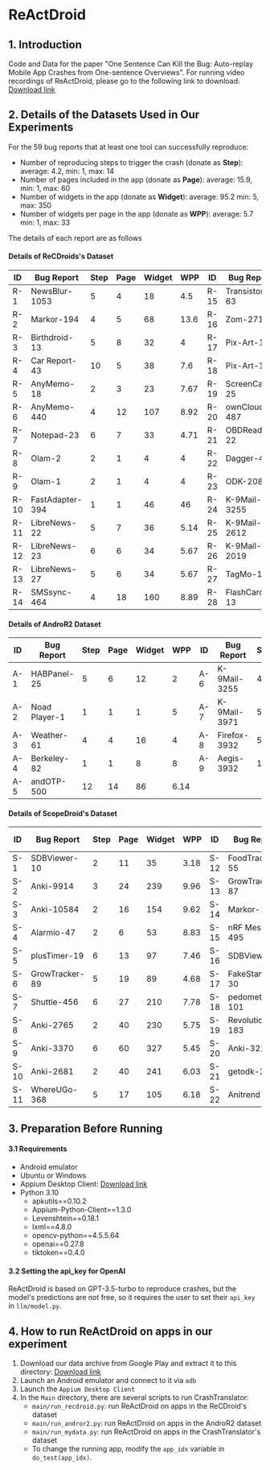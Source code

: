 # ReActDroid

## 1. Introduction
Code and Data for the paper "One Sentence Can Kill the Bug: Auto-replay Mobile App Crashes from One-sentence Overviews". For running video recordings of ReActDroid, please go to the following link to download: [Download link](https://drive.google.com/file/d/1G6UTNw90ZOw4LgwSFe0WElni8_DMoaS7/view)

## 2. Details of the Datasets Used in Our Experiments

For the 59 bug reports that at least one tool can successfully reproduce:
- Number of reproducing steps to trigger the crash (donate as **Step**): average: 4.2, min: 1, max: 14
- Number of pages included in the app (donate as **Page**): average: 15.9, min: 1, max: 60
- Number of widgets in the app (donate as **Widget**): average: 95.2 min: 5, max: 350
- Number of widgets per page in the app (donate as **WPP**): average: 5.7 min: 1, max: 33

The details of each report are as follows

#### Details of ReCDroids's Dataset
| **ID** | **Bug Report**  | **Step** | **Page** | **Widget** | **WPP** | **ID** | **Bug Report** | **Step** | **Page** | **Widget** | **WPP** |
|--------|-----------------|----------|----------|------------|---------|--------|----------------|----------|----------|------------|---------|
| R-1    | NewsBlur-1053   | 5        | 4        | 18         | 4.5     | R-15   | Transistor-63  | 2        | 5        | 15         | 3       |
| R-2    | Markor-194      | 4        | 5        | 68         | 13.6    | R-16   | Zom-271        | 5        | 9        | 35         | 3.89    |
| R-3    | Birthdroid-13   | 5        | 8        | 32         | 4       | R-17   | Pix-Art-125    | 3        | 5        | 22         | 4.4     |
| R-4    | Car Report-43   | 10       | 5        | 38         | 7.6     | R-18   | Pix-Art-127    | 3        | 5        | 19         | 3.8     |
| R-5    | AnyMemo-18      | 2        | 3        | 23         | 7.67    | R-19   | ScreenCam-25   | 5        | 6        | 29         | 4.83    |
| R-6    | AnyMemo-440     | 4        | 12       | 107        | 8.92    | R-20   | ownCloud-487   | 3        | 4        | 23         | 5.75    |
| R-7    | Notepad-23      | 6        | 7        | 33         | 4.71    | R-21   | OBDReader-22   | 9        | 5        | 15         | 3       |
| R-8    | Olam-2          | 2        | 1        | 4          | 4       | R-22   | Dagger-46      | 1        | 1        | 4          | 4       |
| R-9    | Olam-1          | 2        | 1        | 4          | 4       | R-23   | ODK-2086       | 3        | 51       | 260        | 5.1     |
| R-10   | FastAdapter-394 | 1        | 1        | 46         | 46      | R-24   | K-9Mail-3255   | 4        | 2        | 11         | 5.5     |
| R-11   | LibreNews-22    | 5        | 7        | 36         | 5.14    | R-25   | K-9Mail-2612   | 3        | 3        | 36         | 12      |
| R-12   | LibreNews-23    | 6        | 6        | 34         | 5.67    | R-26   | K-9Mail-2019   | 2        | 2        | 17         | 8.5     |
| R-13   | LibreNews-27    | 5        | 6        | 34         | 5.67    | R-27   | TagMo-12       | 2        | 3        | 15         | 5       |
| R-14   | SMSsync-464     | 4        | 18       | 160        | 8.89    | R-28   | FlashCards-13  | 6        | 5        | 13         | 2.6     |


#### Details of AndroR2 Dataset
| **ID** | **Bug Report** | **Step** | **Page** | **Widget** | **WPP** | **ID** | **Bug Report** | **Step** | **Page** | **Widget** | **WPP** |
|--------|----------------|----------|----------|------------|---------|--------|----------------|----------|----------|------------|---------|
| A-1    | HABPanel-25    | 5        | 6        | 12         | 2       | A-6    | K-9Mail-3255   | 4        | 2        | 11         | 5.5     |
| A-2    | Noad Player-1  | 1        | 1        | 1          | 5       | A-7    | K-9Mail-3971   | 5        | 7        | 29         | 4.14    |
| A-3    | Weather-61     | 4        | 4        | 16         | 4       | A-8    | Firefox-3932   | 5        | 8        | 63         | 7.88    |
| A-4    | Berkeley-82    | 1        | 1        | 8          | 8       | A-9    | Aegis-3932     | 14       | 15       | 101        | 6.73    |
| A-5    | andOTP-500     | 12       | 14       | 86         | 6.14    |        |                |          |          |            |         |


#### Details of ScopeDroid's Dataset
| **ID** | **Bug Report** | **Step** | **Page** | **Widget** | **WPP** | **ID** | **Bug Report** | **Step** | **Page** | **Widget** | **WPP ** |
|--------|----------------|----------|----------|------------|---------|--------|----------------|----------|----------|------------|----------|
| S-1    | SDBViewer-10   | 2        | 11       | 35         | 3.18    | S-12   | FoodTracker-55 | 3        | 17       | 84         | 4.94     |
| S-2    | Anki-9914      | 3        | 24       | 239        | 9.96    | S-13   | GrowTracker-87 | 9        | 25       | 128        | 5.12     |
| S-3    | Anki-10584     | 2        | 16       | 154        | 9.62    | S-14   | Markor-1565    | 7        | 29       | 350        | 12.07    |
| S-4    | Alarmio-47     | 2        | 6        | 53         | 8.83    | S-15   | nRF Mesh-495   | 3        | 12       | 73         | 6.08     |
| S-5    | plusTimer-19   | 6        | 13       | 97         | 7.46    | S-16   | SDBViewer-7    | 2        | 8        | 25         | 3.12     |
| S-6    | GrowTracker-89 | 5        | 19       | 89         | 4.68    | S-17   | FakeStandby-30 | 2        | 5        | 15         | 3        |
| S-7    | Shuttle-456    | 6        | 27       | 210        | 7.78    | S-18   | pedometer-101  | 3        | 31       | 223        | 7.19     |
| S-8    | Anki-2765      | 2        | 40       | 230        | 5.75    | S-19   | Revolution-183 | 4        | 31       | 160        | 5.16     |
| S-9    | Anki-3370      | 6        | 60       | 327        | 5.45    | S-20   | Anki-3224      | 4        | 18       | 62         | 3.44     |
| S-10   | Anki-2681      | 2        | 40       | 241        | 6.03    | S-21   | getodk-219     | 1        | 35       | 240        | 6.86     |
| S-11   | WhereUGo-368   | 5        | 17       | 105        | 6.18    | S-22   | Anitrend-110   | 1        | 1        | 5          | 5        |



## 3. Preparation Before Running

#### 3.1 Requirements
* Android emulator
* Ubuntu or Windows
* Appium Desktop Client: [Download link](https://github.com/appium/appium-desktop/releases/tag/v1.22.3-4)
* Python 3.10
  * apkutils==0.10.2
  * Appium-Python-Client==1.3.0
  * Levenshtein==0.18.1
  * lxml==4.8.0
  * opencv-python==4.5.5.64
  * openai==0.27.8  
  * tiktoken==0.4.0  

#### 3.2 Setting the api_key for OpenAI
ReActDroid is based on GPT-3.5-turbo to reproduce crashes, but the model's predictions are not free, so it requires the user to set their ```api_key``` in ```llm/model.py```.


## 4. How to run ReActDroid on apps in our experiment
1. Download our data archive from Google Play and extract it to this directory: [Download link](https://drive.google.com/file/d/1aA8Re93V6YgBQ-kLRs6z6hPKUO1m_PL3/view?usp=sharing)
2. Launch an Android emulator and connect to it via `adb`
3. Launch the `Appium Desktop Client`
4. In the `Main` directory, there are several scripts to run CrashTranslator:
   * `main/run_recdroid.py`: run ReActDroid on apps in the ReCDroid's dataset
   * `main/run_andror2.py`: run ReActDroid on apps in the AndroR2 dataset
   * `main/run_mydata.py`: run ReActDroid on apps in the CrashTranslator's dataset
   * To change the running app, modify the `app_idx` variable in `do_test(app_idx)`.